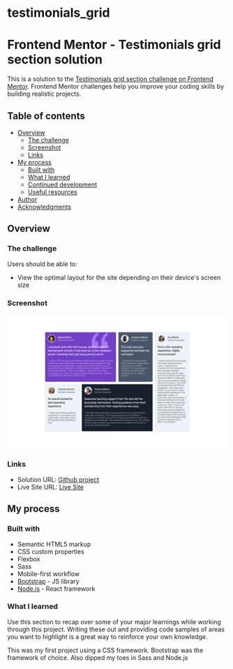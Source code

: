 # testimonials_grid

# Frontend Mentor - Testimonials grid section solution

This is a solution to the [Testimonials grid section challenge on Frontend Mentor](https://www.frontendmentor.io/challenges/testimonials-grid-section-Nnw6J7Un7). Frontend Mentor challenges help you improve your coding skills by building realistic projects. 

## Table of contents

- [Overview](#overview)
  - [The challenge](#the-challenge)
  - [Screenshot](#screenshot)
  - [Links](#links)
- [My process](#my-process)
  - [Built with](#built-with)
  - [What I learned](#what-i-learned)
  - [Continued development](#continued-development)
  - [Useful resources](#useful-resources)
- [Author](#author)
- [Acknowledgments](#acknowledgments)

## Overview

### The challenge

Users should be able to:

- View the optimal layout for the site depending on their device's screen size

### Screenshot

![](https://github.com/joajimenez/testimonials_grid/blob/0476dc525227524456c7cf8f2de039ba8610b03e/images/screenshot.png)

### Links

- Solution URL: [Github project](https://github.com/joajimenez/testimonials_grid/)
- Live Site URL: [Live Site](https://joajimenez.github.io/testimonials_grid/)

## My process

### Built with

- Semantic HTML5 markup
- CSS custom properties
- Flexbox
- Sass
- Mobile-first workflow
- [Bootstrap](https://getbootstrap.com/) - JS library
- [Node.js](https://nodejs.org/) - React framework

### What I learned

Use this section to recap over some of your major learnings while working through this project. Writing these out and providing code samples of areas you want to highlight is a great way to reinforce your own knowledge.

This was my first project using a CSS framework. Bootstrap was the framework of choice. Also dipped my toes in Sass and Node.js
